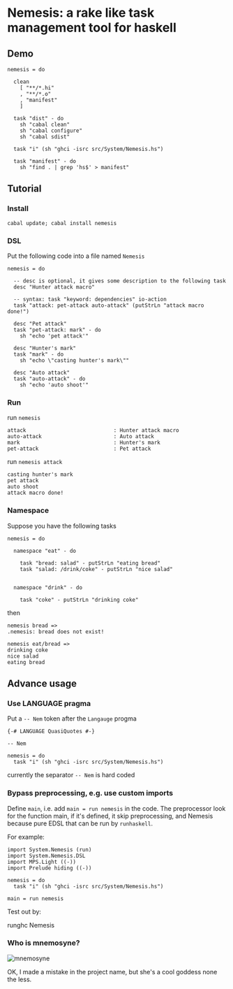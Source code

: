 Nemesis: a rake like task management tool for haskell
=====================================================

Demo
----
  
    nemesis = do

      clean
        [ "**/*.hi"
        , "**/*.o"
        , "manifest"
        ]
        
      task "dist" - do
        sh "cabal clean"
        sh "cabal configure"
        sh "cabal sdist"

      task "i" (sh "ghci -isrc src/System/Nemesis.hs")

      task "manifest" - do
        sh "find . | grep 'hs$' > manifest"

Tutorial
--------

### Install

    cabal update; cabal install nemesis

### DSL

Put the following code into a file named `Nemesis`

    nemesis = do
    
      -- desc is optional, it gives some description to the following task
      desc "Hunter attack macro"

      -- syntax: task "keyword: dependencies" io-action
      task "attack: pet-attack auto-attack" (putStrLn "attack macro done!")

      desc "Pet attack"
      task "pet-attack: mark" - do
        sh "echo 'pet attack'"

      desc "Hunter's mark"
      task "mark" - do
        sh "echo \"casting hunter's mark\""

      desc "Auto attack"
      task "auto-attack" - do
        sh "echo 'auto shoot'"

### Run

run `nemesis`

    attack                            : Hunter attack macro
    auto-attack                       : Auto attack
    mark                              : Hunter's mark
    pet-attack                        : Pet attack

run `nemesis attack`

    casting hunter's mark
    pet attack
    auto shoot
    attack macro done!


### Namespace

Suppose you have the following tasks
    
    nemesis = do
    
      namespace "eat" - do

        task "bread: salad" - putStrLn "eating bread"
        task "salad: /drink/coke" - putStrLn "nice salad"


      namespace "drink" - do

        task "coke" - putStrLn "drinking coke"

then

    nemesis bread =>
    .nemesis: bread does not exist!
    
    nemesis eat/bread =>
    drinking coke
    nice salad
    eating bread
    

Advance usage
-------------

### Use LANGUAGE pragma

Put a `-- Nem` token after the `Langauge` progma

    {-# LANGUAGE QuasiQuotes #-}

    -- Nem

    nemesis = do
      task "i" (sh "ghci -isrc src/System/Nemesis.hs")

currently the separator `-- Nem` is hard coded

### Bypass preprocessing, e.g. use custom imports

Define `main`, i.e. add `main = run nemesis` in the code. The preprocessor look for the function main, if it's defined, it skip preprocessing, and Nemesis because pure EDSL that can be run by `runhaskell`.

For example:

    import System.Nemesis (run)
    import System.Nemesis.DSL
    import MPS.Light ((-))
    import Prelude hiding ((-))
    
    nemesis = do
      task "i" (sh "ghci -isrc src/System/Nemesis.hs")
        
    main = run nemesis

Test out by:

  runghc Nemesis


### Who is mnemosyne?

![mnemosyne](http://github.com/nfjinjing/nemesis/raw/master/mnemosyne.jpg)

OK, I made a mistake in the project name, but she's a cool goddess none the less.